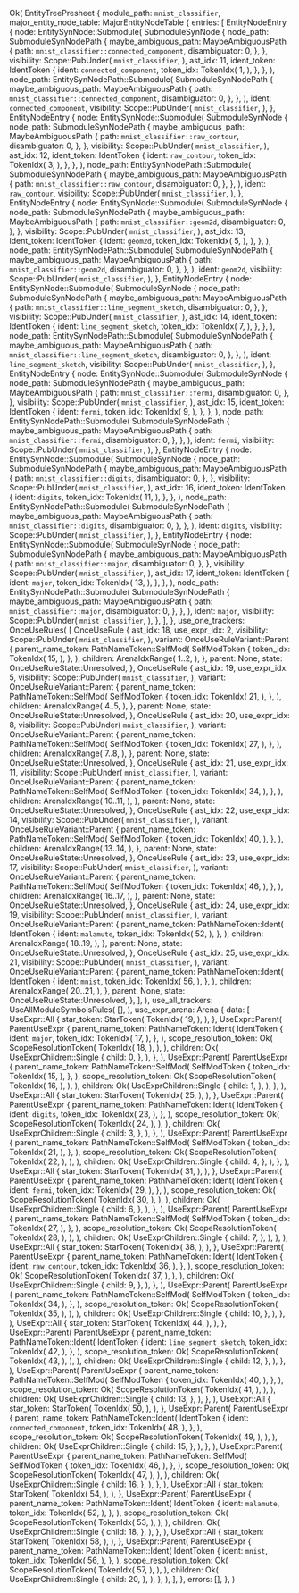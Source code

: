 Ok(
    EntityTreePresheet {
        module_path: `mnist_classifier`,
        major_entity_node_table: MajorEntityNodeTable {
            entries: [
                EntityNodeEntry {
                    node: EntitySynNode::Submodule(
                        SubmoduleSynNode {
                            node_path: SubmoduleSynNodePath {
                                maybe_ambiguous_path: MaybeAmbiguousPath {
                                    path: `mnist_classifier::connected_component`,
                                    disambiguator: 0,
                                },
                            },
                            visibility: Scope::PubUnder(
                                `mnist_classifier`,
                            ),
                            ast_idx: 11,
                            ident_token: IdentToken {
                                ident: `connected_component`,
                                token_idx: TokenIdx(
                                    1,
                                ),
                            },
                        },
                    ),
                    node_path: EntitySynNodePath::Submodule(
                        SubmoduleSynNodePath {
                            maybe_ambiguous_path: MaybeAmbiguousPath {
                                path: `mnist_classifier::connected_component`,
                                disambiguator: 0,
                            },
                        },
                    ),
                    ident: `connected_component`,
                    visibility: Scope::PubUnder(
                        `mnist_classifier`,
                    ),
                },
                EntityNodeEntry {
                    node: EntitySynNode::Submodule(
                        SubmoduleSynNode {
                            node_path: SubmoduleSynNodePath {
                                maybe_ambiguous_path: MaybeAmbiguousPath {
                                    path: `mnist_classifier::raw_contour`,
                                    disambiguator: 0,
                                },
                            },
                            visibility: Scope::PubUnder(
                                `mnist_classifier`,
                            ),
                            ast_idx: 12,
                            ident_token: IdentToken {
                                ident: `raw_contour`,
                                token_idx: TokenIdx(
                                    3,
                                ),
                            },
                        },
                    ),
                    node_path: EntitySynNodePath::Submodule(
                        SubmoduleSynNodePath {
                            maybe_ambiguous_path: MaybeAmbiguousPath {
                                path: `mnist_classifier::raw_contour`,
                                disambiguator: 0,
                            },
                        },
                    ),
                    ident: `raw_contour`,
                    visibility: Scope::PubUnder(
                        `mnist_classifier`,
                    ),
                },
                EntityNodeEntry {
                    node: EntitySynNode::Submodule(
                        SubmoduleSynNode {
                            node_path: SubmoduleSynNodePath {
                                maybe_ambiguous_path: MaybeAmbiguousPath {
                                    path: `mnist_classifier::geom2d`,
                                    disambiguator: 0,
                                },
                            },
                            visibility: Scope::PubUnder(
                                `mnist_classifier`,
                            ),
                            ast_idx: 13,
                            ident_token: IdentToken {
                                ident: `geom2d`,
                                token_idx: TokenIdx(
                                    5,
                                ),
                            },
                        },
                    ),
                    node_path: EntitySynNodePath::Submodule(
                        SubmoduleSynNodePath {
                            maybe_ambiguous_path: MaybeAmbiguousPath {
                                path: `mnist_classifier::geom2d`,
                                disambiguator: 0,
                            },
                        },
                    ),
                    ident: `geom2d`,
                    visibility: Scope::PubUnder(
                        `mnist_classifier`,
                    ),
                },
                EntityNodeEntry {
                    node: EntitySynNode::Submodule(
                        SubmoduleSynNode {
                            node_path: SubmoduleSynNodePath {
                                maybe_ambiguous_path: MaybeAmbiguousPath {
                                    path: `mnist_classifier::line_segment_sketch`,
                                    disambiguator: 0,
                                },
                            },
                            visibility: Scope::PubUnder(
                                `mnist_classifier`,
                            ),
                            ast_idx: 14,
                            ident_token: IdentToken {
                                ident: `line_segment_sketch`,
                                token_idx: TokenIdx(
                                    7,
                                ),
                            },
                        },
                    ),
                    node_path: EntitySynNodePath::Submodule(
                        SubmoduleSynNodePath {
                            maybe_ambiguous_path: MaybeAmbiguousPath {
                                path: `mnist_classifier::line_segment_sketch`,
                                disambiguator: 0,
                            },
                        },
                    ),
                    ident: `line_segment_sketch`,
                    visibility: Scope::PubUnder(
                        `mnist_classifier`,
                    ),
                },
                EntityNodeEntry {
                    node: EntitySynNode::Submodule(
                        SubmoduleSynNode {
                            node_path: SubmoduleSynNodePath {
                                maybe_ambiguous_path: MaybeAmbiguousPath {
                                    path: `mnist_classifier::fermi`,
                                    disambiguator: 0,
                                },
                            },
                            visibility: Scope::PubUnder(
                                `mnist_classifier`,
                            ),
                            ast_idx: 15,
                            ident_token: IdentToken {
                                ident: `fermi`,
                                token_idx: TokenIdx(
                                    9,
                                ),
                            },
                        },
                    ),
                    node_path: EntitySynNodePath::Submodule(
                        SubmoduleSynNodePath {
                            maybe_ambiguous_path: MaybeAmbiguousPath {
                                path: `mnist_classifier::fermi`,
                                disambiguator: 0,
                            },
                        },
                    ),
                    ident: `fermi`,
                    visibility: Scope::PubUnder(
                        `mnist_classifier`,
                    ),
                },
                EntityNodeEntry {
                    node: EntitySynNode::Submodule(
                        SubmoduleSynNode {
                            node_path: SubmoduleSynNodePath {
                                maybe_ambiguous_path: MaybeAmbiguousPath {
                                    path: `mnist_classifier::digits`,
                                    disambiguator: 0,
                                },
                            },
                            visibility: Scope::PubUnder(
                                `mnist_classifier`,
                            ),
                            ast_idx: 16,
                            ident_token: IdentToken {
                                ident: `digits`,
                                token_idx: TokenIdx(
                                    11,
                                ),
                            },
                        },
                    ),
                    node_path: EntitySynNodePath::Submodule(
                        SubmoduleSynNodePath {
                            maybe_ambiguous_path: MaybeAmbiguousPath {
                                path: `mnist_classifier::digits`,
                                disambiguator: 0,
                            },
                        },
                    ),
                    ident: `digits`,
                    visibility: Scope::PubUnder(
                        `mnist_classifier`,
                    ),
                },
                EntityNodeEntry {
                    node: EntitySynNode::Submodule(
                        SubmoduleSynNode {
                            node_path: SubmoduleSynNodePath {
                                maybe_ambiguous_path: MaybeAmbiguousPath {
                                    path: `mnist_classifier::major`,
                                    disambiguator: 0,
                                },
                            },
                            visibility: Scope::PubUnder(
                                `mnist_classifier`,
                            ),
                            ast_idx: 17,
                            ident_token: IdentToken {
                                ident: `major`,
                                token_idx: TokenIdx(
                                    13,
                                ),
                            },
                        },
                    ),
                    node_path: EntitySynNodePath::Submodule(
                        SubmoduleSynNodePath {
                            maybe_ambiguous_path: MaybeAmbiguousPath {
                                path: `mnist_classifier::major`,
                                disambiguator: 0,
                            },
                        },
                    ),
                    ident: `major`,
                    visibility: Scope::PubUnder(
                        `mnist_classifier`,
                    ),
                },
            ],
        },
        use_one_trackers: OnceUseRules(
            [
                OnceUseRule {
                    ast_idx: 18,
                    use_expr_idx: 2,
                    visibility: Scope::PubUnder(
                        `mnist_classifier`,
                    ),
                    variant: OnceUseRuleVariant::Parent {
                        parent_name_token: PathNameToken::SelfMod(
                            SelfModToken {
                                token_idx: TokenIdx(
                                    15,
                                ),
                            },
                        ),
                        children: ArenaIdxRange(
                            1..2,
                        ),
                    },
                    parent: None,
                    state: OnceUseRuleState::Unresolved,
                },
                OnceUseRule {
                    ast_idx: 19,
                    use_expr_idx: 5,
                    visibility: Scope::PubUnder(
                        `mnist_classifier`,
                    ),
                    variant: OnceUseRuleVariant::Parent {
                        parent_name_token: PathNameToken::SelfMod(
                            SelfModToken {
                                token_idx: TokenIdx(
                                    21,
                                ),
                            },
                        ),
                        children: ArenaIdxRange(
                            4..5,
                        ),
                    },
                    parent: None,
                    state: OnceUseRuleState::Unresolved,
                },
                OnceUseRule {
                    ast_idx: 20,
                    use_expr_idx: 8,
                    visibility: Scope::PubUnder(
                        `mnist_classifier`,
                    ),
                    variant: OnceUseRuleVariant::Parent {
                        parent_name_token: PathNameToken::SelfMod(
                            SelfModToken {
                                token_idx: TokenIdx(
                                    27,
                                ),
                            },
                        ),
                        children: ArenaIdxRange(
                            7..8,
                        ),
                    },
                    parent: None,
                    state: OnceUseRuleState::Unresolved,
                },
                OnceUseRule {
                    ast_idx: 21,
                    use_expr_idx: 11,
                    visibility: Scope::PubUnder(
                        `mnist_classifier`,
                    ),
                    variant: OnceUseRuleVariant::Parent {
                        parent_name_token: PathNameToken::SelfMod(
                            SelfModToken {
                                token_idx: TokenIdx(
                                    34,
                                ),
                            },
                        ),
                        children: ArenaIdxRange(
                            10..11,
                        ),
                    },
                    parent: None,
                    state: OnceUseRuleState::Unresolved,
                },
                OnceUseRule {
                    ast_idx: 22,
                    use_expr_idx: 14,
                    visibility: Scope::PubUnder(
                        `mnist_classifier`,
                    ),
                    variant: OnceUseRuleVariant::Parent {
                        parent_name_token: PathNameToken::SelfMod(
                            SelfModToken {
                                token_idx: TokenIdx(
                                    40,
                                ),
                            },
                        ),
                        children: ArenaIdxRange(
                            13..14,
                        ),
                    },
                    parent: None,
                    state: OnceUseRuleState::Unresolved,
                },
                OnceUseRule {
                    ast_idx: 23,
                    use_expr_idx: 17,
                    visibility: Scope::PubUnder(
                        `mnist_classifier`,
                    ),
                    variant: OnceUseRuleVariant::Parent {
                        parent_name_token: PathNameToken::SelfMod(
                            SelfModToken {
                                token_idx: TokenIdx(
                                    46,
                                ),
                            },
                        ),
                        children: ArenaIdxRange(
                            16..17,
                        ),
                    },
                    parent: None,
                    state: OnceUseRuleState::Unresolved,
                },
                OnceUseRule {
                    ast_idx: 24,
                    use_expr_idx: 19,
                    visibility: Scope::PubUnder(
                        `mnist_classifier`,
                    ),
                    variant: OnceUseRuleVariant::Parent {
                        parent_name_token: PathNameToken::Ident(
                            IdentToken {
                                ident: `malamute`,
                                token_idx: TokenIdx(
                                    52,
                                ),
                            },
                        ),
                        children: ArenaIdxRange(
                            18..19,
                        ),
                    },
                    parent: None,
                    state: OnceUseRuleState::Unresolved,
                },
                OnceUseRule {
                    ast_idx: 25,
                    use_expr_idx: 21,
                    visibility: Scope::PubUnder(
                        `mnist_classifier`,
                    ),
                    variant: OnceUseRuleVariant::Parent {
                        parent_name_token: PathNameToken::Ident(
                            IdentToken {
                                ident: `mnist`,
                                token_idx: TokenIdx(
                                    56,
                                ),
                            },
                        ),
                        children: ArenaIdxRange(
                            20..21,
                        ),
                    },
                    parent: None,
                    state: OnceUseRuleState::Unresolved,
                },
            ],
        ),
        use_all_trackers: UseAllModuleSymbolsRules(
            [],
        ),
        use_expr_arena: Arena {
            data: [
                UseExpr::All {
                    star_token: StarToken(
                        TokenIdx(
                            19,
                        ),
                    ),
                },
                UseExpr::Parent(
                    ParentUseExpr {
                        parent_name_token: PathNameToken::Ident(
                            IdentToken {
                                ident: `major`,
                                token_idx: TokenIdx(
                                    17,
                                ),
                            },
                        ),
                        scope_resolution_token: Ok(
                            ScopeResolutionToken(
                                TokenIdx(
                                    18,
                                ),
                            ),
                        ),
                        children: Ok(
                            UseExprChildren::Single {
                                child: 0,
                            },
                        ),
                    },
                ),
                UseExpr::Parent(
                    ParentUseExpr {
                        parent_name_token: PathNameToken::SelfMod(
                            SelfModToken {
                                token_idx: TokenIdx(
                                    15,
                                ),
                            },
                        ),
                        scope_resolution_token: Ok(
                            ScopeResolutionToken(
                                TokenIdx(
                                    16,
                                ),
                            ),
                        ),
                        children: Ok(
                            UseExprChildren::Single {
                                child: 1,
                            },
                        ),
                    },
                ),
                UseExpr::All {
                    star_token: StarToken(
                        TokenIdx(
                            25,
                        ),
                    ),
                },
                UseExpr::Parent(
                    ParentUseExpr {
                        parent_name_token: PathNameToken::Ident(
                            IdentToken {
                                ident: `digits`,
                                token_idx: TokenIdx(
                                    23,
                                ),
                            },
                        ),
                        scope_resolution_token: Ok(
                            ScopeResolutionToken(
                                TokenIdx(
                                    24,
                                ),
                            ),
                        ),
                        children: Ok(
                            UseExprChildren::Single {
                                child: 3,
                            },
                        ),
                    },
                ),
                UseExpr::Parent(
                    ParentUseExpr {
                        parent_name_token: PathNameToken::SelfMod(
                            SelfModToken {
                                token_idx: TokenIdx(
                                    21,
                                ),
                            },
                        ),
                        scope_resolution_token: Ok(
                            ScopeResolutionToken(
                                TokenIdx(
                                    22,
                                ),
                            ),
                        ),
                        children: Ok(
                            UseExprChildren::Single {
                                child: 4,
                            },
                        ),
                    },
                ),
                UseExpr::All {
                    star_token: StarToken(
                        TokenIdx(
                            31,
                        ),
                    ),
                },
                UseExpr::Parent(
                    ParentUseExpr {
                        parent_name_token: PathNameToken::Ident(
                            IdentToken {
                                ident: `fermi`,
                                token_idx: TokenIdx(
                                    29,
                                ),
                            },
                        ),
                        scope_resolution_token: Ok(
                            ScopeResolutionToken(
                                TokenIdx(
                                    30,
                                ),
                            ),
                        ),
                        children: Ok(
                            UseExprChildren::Single {
                                child: 6,
                            },
                        ),
                    },
                ),
                UseExpr::Parent(
                    ParentUseExpr {
                        parent_name_token: PathNameToken::SelfMod(
                            SelfModToken {
                                token_idx: TokenIdx(
                                    27,
                                ),
                            },
                        ),
                        scope_resolution_token: Ok(
                            ScopeResolutionToken(
                                TokenIdx(
                                    28,
                                ),
                            ),
                        ),
                        children: Ok(
                            UseExprChildren::Single {
                                child: 7,
                            },
                        ),
                    },
                ),
                UseExpr::All {
                    star_token: StarToken(
                        TokenIdx(
                            38,
                        ),
                    ),
                },
                UseExpr::Parent(
                    ParentUseExpr {
                        parent_name_token: PathNameToken::Ident(
                            IdentToken {
                                ident: `raw_contour`,
                                token_idx: TokenIdx(
                                    36,
                                ),
                            },
                        ),
                        scope_resolution_token: Ok(
                            ScopeResolutionToken(
                                TokenIdx(
                                    37,
                                ),
                            ),
                        ),
                        children: Ok(
                            UseExprChildren::Single {
                                child: 9,
                            },
                        ),
                    },
                ),
                UseExpr::Parent(
                    ParentUseExpr {
                        parent_name_token: PathNameToken::SelfMod(
                            SelfModToken {
                                token_idx: TokenIdx(
                                    34,
                                ),
                            },
                        ),
                        scope_resolution_token: Ok(
                            ScopeResolutionToken(
                                TokenIdx(
                                    35,
                                ),
                            ),
                        ),
                        children: Ok(
                            UseExprChildren::Single {
                                child: 10,
                            },
                        ),
                    },
                ),
                UseExpr::All {
                    star_token: StarToken(
                        TokenIdx(
                            44,
                        ),
                    ),
                },
                UseExpr::Parent(
                    ParentUseExpr {
                        parent_name_token: PathNameToken::Ident(
                            IdentToken {
                                ident: `line_segment_sketch`,
                                token_idx: TokenIdx(
                                    42,
                                ),
                            },
                        ),
                        scope_resolution_token: Ok(
                            ScopeResolutionToken(
                                TokenIdx(
                                    43,
                                ),
                            ),
                        ),
                        children: Ok(
                            UseExprChildren::Single {
                                child: 12,
                            },
                        ),
                    },
                ),
                UseExpr::Parent(
                    ParentUseExpr {
                        parent_name_token: PathNameToken::SelfMod(
                            SelfModToken {
                                token_idx: TokenIdx(
                                    40,
                                ),
                            },
                        ),
                        scope_resolution_token: Ok(
                            ScopeResolutionToken(
                                TokenIdx(
                                    41,
                                ),
                            ),
                        ),
                        children: Ok(
                            UseExprChildren::Single {
                                child: 13,
                            },
                        ),
                    },
                ),
                UseExpr::All {
                    star_token: StarToken(
                        TokenIdx(
                            50,
                        ),
                    ),
                },
                UseExpr::Parent(
                    ParentUseExpr {
                        parent_name_token: PathNameToken::Ident(
                            IdentToken {
                                ident: `connected_component`,
                                token_idx: TokenIdx(
                                    48,
                                ),
                            },
                        ),
                        scope_resolution_token: Ok(
                            ScopeResolutionToken(
                                TokenIdx(
                                    49,
                                ),
                            ),
                        ),
                        children: Ok(
                            UseExprChildren::Single {
                                child: 15,
                            },
                        ),
                    },
                ),
                UseExpr::Parent(
                    ParentUseExpr {
                        parent_name_token: PathNameToken::SelfMod(
                            SelfModToken {
                                token_idx: TokenIdx(
                                    46,
                                ),
                            },
                        ),
                        scope_resolution_token: Ok(
                            ScopeResolutionToken(
                                TokenIdx(
                                    47,
                                ),
                            ),
                        ),
                        children: Ok(
                            UseExprChildren::Single {
                                child: 16,
                            },
                        ),
                    },
                ),
                UseExpr::All {
                    star_token: StarToken(
                        TokenIdx(
                            54,
                        ),
                    ),
                },
                UseExpr::Parent(
                    ParentUseExpr {
                        parent_name_token: PathNameToken::Ident(
                            IdentToken {
                                ident: `malamute`,
                                token_idx: TokenIdx(
                                    52,
                                ),
                            },
                        ),
                        scope_resolution_token: Ok(
                            ScopeResolutionToken(
                                TokenIdx(
                                    53,
                                ),
                            ),
                        ),
                        children: Ok(
                            UseExprChildren::Single {
                                child: 18,
                            },
                        ),
                    },
                ),
                UseExpr::All {
                    star_token: StarToken(
                        TokenIdx(
                            58,
                        ),
                    ),
                },
                UseExpr::Parent(
                    ParentUseExpr {
                        parent_name_token: PathNameToken::Ident(
                            IdentToken {
                                ident: `mnist`,
                                token_idx: TokenIdx(
                                    56,
                                ),
                            },
                        ),
                        scope_resolution_token: Ok(
                            ScopeResolutionToken(
                                TokenIdx(
                                    57,
                                ),
                            ),
                        ),
                        children: Ok(
                            UseExprChildren::Single {
                                child: 20,
                            },
                        ),
                    },
                ),
            ],
        },
        errors: [],
    },
)